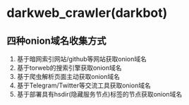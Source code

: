 # darkweb_crawler(darkbot)
## 四种onion域名收集方式
1. 基于暗网索引网站/github等网站获取onion域名
2. 基于torweb的搜索引擎获取onion域名
3. 基于爬虫解析页面主动获取onion域名
4. 基于Telegram/Twitter等交流工具获取onion域名
5. 基于部署具有hsdir(隐藏服务节点)标签的节点获取onion域名

